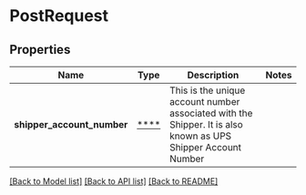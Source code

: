 # PostRequest

## Properties
Name | Type | Description | Notes
------------ | ------------- | ------------- | -------------
**shipper_account_number** | [****](.md) | This is the unique account number associated with the Shipper. It is also known as UPS Shipper Account Number | 

[[Back to Model list]](../../README.md#documentation-for-models) [[Back to API list]](../../README.md#documentation-for-api-endpoints) [[Back to README]](../../README.md)

